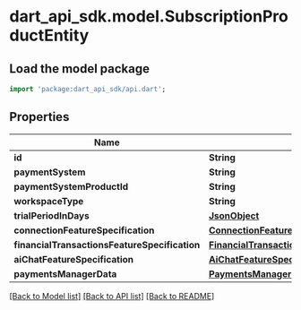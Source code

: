 # dart_api_sdk.model.SubscriptionProductEntity

## Load the model package
```dart
import 'package:dart_api_sdk/api.dart';
```

## Properties
Name | Type | Description | Notes
------------ | ------------- | ------------- | -------------
**id** | **String** |  | 
**paymentSystem** | **String** |  | 
**paymentSystemProductId** | **String** |  | 
**workspaceType** | **String** |  | 
**trialPeriodInDays** | [**JsonObject**](.md) |  | [optional] 
**connectionFeatureSpecification** | [**ConnectionFeatureSpecificationEntity**](ConnectionFeatureSpecificationEntity.md) |  | 
**financialTransactionsFeatureSpecification** | [**FinancialTransactionsFeatureSpecificationEntity**](FinancialTransactionsFeatureSpecificationEntity.md) |  | 
**aiChatFeatureSpecification** | [**AiChatFeatureSpecificationEntity**](AiChatFeatureSpecificationEntity.md) |  | 
**paymentsManagerData** | [**PaymentsManagerProductDataEntity**](PaymentsManagerProductDataEntity.md) |  | 

[[Back to Model list]](../README.md#documentation-for-models) [[Back to API list]](../README.md#documentation-for-api-endpoints) [[Back to README]](../README.md)


